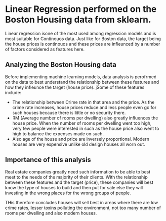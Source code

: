 # Linear Regression performed on the Boston Housing data from sklearn.

Linear regression isone of the most used among regression models and is most suitable for Continouos data. 
Just like for Boston data, the target being the house prices is continouos and these prices are infleunced by a number of factors considered as features here. 

## Analyzing the Boston Housing data

Before implementing machine learning models, data analysis is perofrmed on the data to best understand the relationship between these features and how they infleunce the target (house price). jSome of these features include: 
- The relationship between Crime rate in that area and the price. As the crime rate increases, house prices reduce and less people even go for such houses because there is little or no security there.
- RM (Average number of rooms per dwelling) also greatly influences the house price. When the number of rooms per dwelling went too high, very few people were interested in such as the house price also went to high to balance the expenses made on such.
- Also age of the house and price are inversely proportional. Modern houses are very expensive unlike old design houses all worn out.

## Importance of this analysis

Real estate companies greatly need such information to be able to best meet to the needs of the majority of their clients. With the relationship between these features and the target (price), these companies will best know the type of houses to build and then put for sale else they will investing in the wrong places for the wrong groups of people. 

THis therefore concludes houses will sell best in areas where there are low crime rates, lesser toxins polluting the environment, not too many number of rooms per dwelling and also modern houses.


